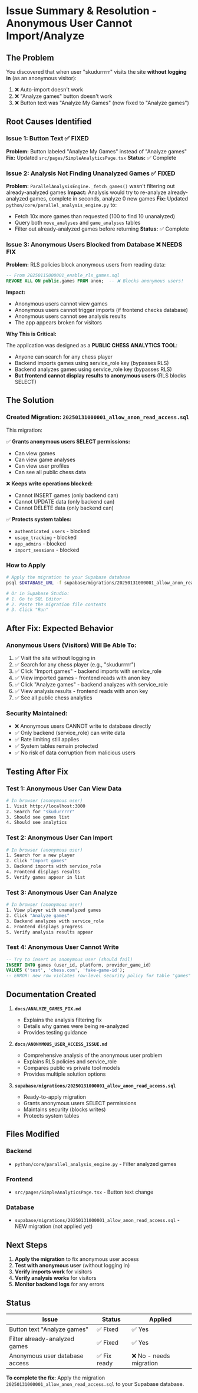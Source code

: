 # Issue Summary & Resolution - Anonymous User Cannot Import/Analyze

## The Problem

You discovered that when user "skudurrrrr" visits the site **without logging in** (as an anonymous visitor):

1. ❌ Auto-import doesn't work
2. ❌ "Analyze games" button doesn't work
3. ❌ Button text was "Analyze My Games" (now fixed to "Analyze games")

## Root Causes Identified

### Issue 1: Button Text ✅ FIXED
**Problem:** Button labeled "Analyze My Games" instead of "Analyze games"
**Fix:** Updated `src/pages/SimpleAnalyticsPage.tsx`
**Status:** ✅ Complete

### Issue 2: Analysis Not Finding Unanalyzed Games ✅ FIXED
**Problem:** `ParallelAnalysisEngine._fetch_games()` wasn't filtering out already-analyzed games
**Impact:** Analysis would try to re-analyze already-analyzed games, complete in seconds, analyze 0 new games
**Fix:** Updated `python/core/parallel_analysis_engine.py` to:
- Fetch 10x more games than requested (100 to find 10 unanalyzed)
- Query both `move_analyses` and `game_analyses` tables
- Filter out already-analyzed games before returning
**Status:** ✅ Complete

### Issue 3: Anonymous Users Blocked from Database ❌ NEEDS FIX

**Problem:** RLS policies block anonymous users from reading data:

```sql
-- From 20250115000001_enable_rls_games.sql
REVOKE ALL ON public.games FROM anon;  -- ❌ Blocks anonymous users!
```

**Impact:**
- Anonymous users cannot view games
- Anonymous users cannot trigger imports (if frontend checks database)
- Anonymous users cannot see analysis results
- The app appears broken for visitors

**Why This is Critical:**

The application was designed as a **PUBLIC CHESS ANALYTICS TOOL**:
- Anyone can search for any chess player
- Backend imports games using service_role key (bypasses RLS)
- Backend analyzes games using service_role key (bypasses RLS)
- **But frontend cannot display results to anonymous users** (RLS blocks SELECT)

## The Solution

### Created Migration: `20250131000001_allow_anon_read_access.sql`

This migration:

✅ **Grants anonymous users SELECT permissions:**
- Can view games
- Can view game analyses
- Can view user profiles
- Can see all public chess data

❌ **Keeps write operations blocked:**
- Cannot INSERT games (only backend can)
- Cannot UPDATE data (only backend can)
- Cannot DELETE data (only backend can)

✅ **Protects system tables:**
- `authenticated_users` - blocked
- `usage_tracking` - blocked
- `app_admins` - blocked
- `import_sessions` - blocked

### How to Apply

```bash
# Apply the migration to your Supabase database
psql $DATABASE_URL -f supabase/migrations/20250131000001_allow_anon_read_access.sql

# Or in Supabase Studio:
# 1. Go to SQL Editor
# 2. Paste the migration file contents
# 3. Click "Run"
```

## After Fix: Expected Behavior

### Anonymous Users (Visitors) Will Be Able To:
1. ✅ Visit the site without logging in
2. ✅ Search for any chess player (e.g., "skudurrrrr")
3. ✅ Click "Import games" - backend imports with service_role
4. ✅ View imported games - frontend reads with anon key
5. ✅ Click "Analyze games" - backend analyzes with service_role
6. ✅ View analysis results - frontend reads with anon key
7. ✅ See all public chess analytics

### Security Maintained:
- ❌ Anonymous users CANNOT write to database directly
- ✅ Only backend (service_role) can write data
- ✅ Rate limiting still applies
- ✅ System tables remain protected
- ✅ No risk of data corruption from malicious users

## Testing After Fix

### Test 1: Anonymous User Can View Data
```bash
# In browser (anonymous user)
1. Visit http://localhost:3000
2. Search for "skudurrrrr"
3. Should see games list
4. Should see analytics
```

### Test 2: Anonymous User Can Import
```bash
# In browser (anonymous user)
1. Search for a new player
2. Click "Import games"
3. Backend imports with service_role
4. Frontend displays results
5. Verify games appear in list
```

### Test 3: Anonymous User Can Analyze
```bash
# In browser (anonymous user)
1. View player with unanalyzed games
2. Click "Analyze games"
3. Backend analyzes with service_role
4. Frontend displays progress
5. Verify analysis results appear
```

### Test 4: Anonymous User Cannot Write
```sql
-- Try to insert as anonymous user (should fail)
INSERT INTO games (user_id, platform, provider_game_id)
VALUES ('test', 'chess.com', 'fake-game-id');
-- ERROR: new row violates row-level security policy for table "games"
```

## Documentation Created

1. **`docs/ANALYZE_GAMES_FIX.md`**
   - Explains the analysis filtering fix
   - Details why games were being re-analyzed
   - Provides testing guidance

2. **`docs/ANONYMOUS_USER_ACCESS_ISSUE.md`**
   - Comprehensive analysis of the anonymous user problem
   - Explains RLS policies and service_role
   - Compares public vs private tool models
   - Provides multiple solution options

3. **`supabase/migrations/20250131000001_allow_anon_read_access.sql`**
   - Ready-to-apply migration
   - Grants anonymous users SELECT permissions
   - Maintains security (blocks writes)
   - Protects system tables

## Files Modified

### Backend
- `python/core/parallel_analysis_engine.py` - Filter analyzed games

### Frontend
- `src/pages/SimpleAnalyticsPage.tsx` - Button text change

### Database
- `supabase/migrations/20250131000001_allow_anon_read_access.sql` - NEW migration (not applied yet)

## Next Steps

1. **Apply the migration** to fix anonymous user access
2. **Test with anonymous user** (without logging in)
3. **Verify imports work** for visitors
4. **Verify analysis works** for visitors
5. **Monitor backend logs** for any errors

## Status

| Issue | Status | Applied |
|-------|--------|---------|
| Button text "Analyze games" | ✅ Fixed | ✅ Yes |
| Filter already-analyzed games | ✅ Fixed | ✅ Yes |
| Anonymous user database access | ✅ Fix ready | ❌ No - needs migration |

**To complete the fix:** Apply the migration `20250131000001_allow_anon_read_access.sql` to your Supabase database.
